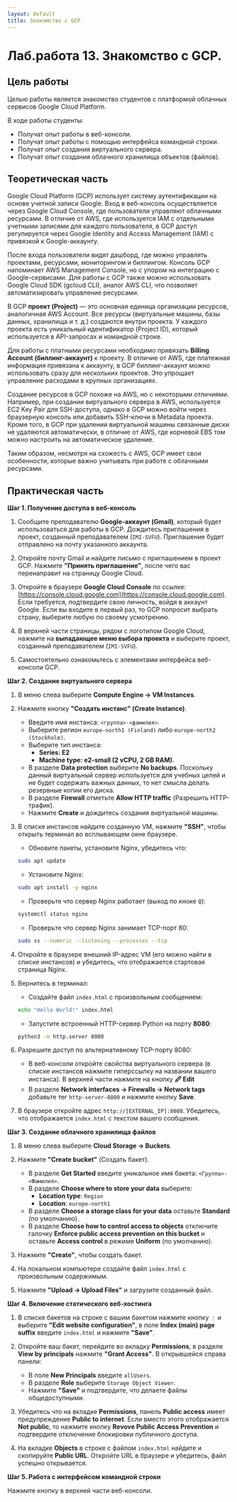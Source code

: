 ```yaml
---
layout: default
title: Знакомство с GCP
---
```


# Лаб.работа 13. Знакомство с GCP.

## Цель работы

Целью работы является знакомство студентов с платформой облачных сервисов Google Cloud Platform.

В ходе работы студенты:
* Получат опыт работы в веб-консоли.
* Получат опыт работы с помощью интерфейса командной строки.
* Получат опыт создания виртуального сервера.
* Получат опыт создания облачного хранилища объектов (файлов).

## Теоретическая часть

Google Cloud Platform (GCP) использует систему аутентификации на основе учетной записи Google. Вход в веб-консоль осуществляется через Google Cloud Console, где пользователи управляют облачными ресурсами. В отличие от AWS, где используется IAM с отдельными учетными записями для каждого пользователя, в GCP доступ регулируется через Google Identity and Access Management (IAM) с привязкой к Google-аккаунту.

После входа пользователи видят дашборд, где можно управлять проектами, ресурсами, мониторингом и биллингом. Консоль GCP напоминает AWS Management Console, но с упором на интеграцию с Google-сервисами. Для работы с GCP также можно использовать Google Cloud SDK (gcloud CLI), аналог AWS CLI, что позволяет автоматизировать управление ресурсами.

В GCP **проект (Project)** — это основная единица организации ресурсов, аналогичная AWS Account. Все ресурсы (виртуальные машины, базы данных, хранилища и т. д.) создаются внутри проекта. У каждого проекта есть уникальный идентификатор (Project ID), который используется в API-запросах и командной строке.

Для работы с платными ресурсами необходимо привязать **Billing Account (биллинг-аккаунт)** к проекту. В отличие от AWS, где платежная информация привязана к аккаунту, в GCP биллинг-аккаунт можно использовать сразу для нескольких проектов. Это упрощает управление расходами в крупных организациях.

Создание ресурсов в GCP похоже на AWS, но с некоторыми отличиями. Например, при создании виртуального сервера в AWS, используется EC2 Key Pair для SSH-доступа, однако в GCP можно войти через браузерную консоль или добавить SSH-ключи в Metadata проекта. Кроме того, в GCP при удалении виртуальной машины связанные диски не удаляются автоматически, в отличие от AWS, где корневой EBS том можно настроить на автоматическое удаление.

Таким образом, несмотря на схожесть с AWS, GCP имеет свои особенности, которые важно учитывать при работе с облачными ресурсами.

## Практическая часть

**Шаг 1. Получение доступа в веб-консоль**

1. Сообщите преподавателю **Google-аккаунт (Gmail)**, который будет использоваться для работы в GCP. Дождитесь приглашения в проект, созданный преподавателем (`IMI-SVFU`). Приглашение будет отправлено на почту указанного аккаунта.

2. Откройте почту Gmail и найдите письмо с приглашением в проект GCP. Нажмите **"Принять приглашение"**, после чего вас перенаправит на страницу Google Cloud.

3. Откройте в браузере **Google Cloud Console** по ссылке: [https://console.cloud.google.com](https://console.cloud.google.com). Если требуется, подтвердите свою личность, войдя в аккаунт Google. Если вы входите в первый раз, то GCP попросит выбрать страну, выберите любую по своему усмотрению.

4. В верхней части страницы, рядом с логотипом Google Cloud, нажмите на **выпадающее меню выбора проекта** и выберите проект, созданный преподавателем (`IMI-SVFU`).

5. Самостоятельно ознакомьтесь с элементами интерфейса веб-консоли GCP.

**Шаг 2. Создание виртуального сервера**

1. В меню слева выберите **Compute Engine → VM Instances**.

2. Нажмите кнопку **"Создать инстанс" (Create Instance)**.

    * Введите имя инстанса: `<группа>-<фамилия>`.
    * Выберите регион `europe-north1 (Finland)` либо `europe-north2 (Stockholm)`.
    * Выберите тип инстанса:
        - **Series: E2**
        - **Machine type: e2-small (2 vCPU, 2 GB RAM)**.
    * В разделе **Data protection** выберите **No backups**. Поскольку данный виртуальный сервер используется для учебных целей и не будет содержать важных данных, то нет смысла делать резервные копии его диска.
    * В разделе **Firewall** отметьте **Allow HTTP traffic** (Разрешить HTTP-трафик).
    * Нажмите **Create** и дождитесь создания виртуальной машины.

3. В списке инстансов найдите созданную VM, нажмите **"SSH"**, чтобы открыть терминал во всплывающем окне браузере.

    * Обновите пакеты, установите Nginx, убедитесь что:
    ```sh
    sudo apt update
    ```
    * Установите Nginx:
    ```sh
    sudo apt install -y nginx
    ```
    * Проверьте что сервер Nginx работает (выход по кноке `Q`):
    ```sh
    systemctl status nginx
    ```
    * Проверьте что сервер Nginx занимает TCP-порт 80:
    ```sh
    sudo ss --numeric --listening --processes --tcp
    ```

4. Откройте в браузере внешний IP-адрес VM (его можно найти в списке инстансов) и убедитесь, что отображается стартовая страница Nginx.

5. Вернитесь в терминал:

    * Создайте файл `index.html` с произвольным сообщением:
    ```sh
    echo "Hello World!" index.html
    ```
    * Запустите встроенный HTTP-сервер Python на порту **8080**:
   ```sh
   python3 -m http.server 8080
   ```

6. Разрешите доступ по альтернативному TCP-порту 8080:
    * В веб-консоли откройте свойства виртуального сервера (в списке инстансов нажмите гиперссылку на названии вашего инстанса). В верхней части нажмите на кнопку **🖉 Edit**
    * В разделе **Network interfaces → Firewalls → Network tags** добавьте тег `http-server-8080` и нажмите кнопку **Save**.

7. В браузере откройте адрес `http://[EXTERNAL_IP]:8080`. Убедитесь, что отображается `index.html` с текстом вашего сообщения.

**Шаг 3. Создание облачного хранилища файлов**

1. В меню слева выберите **Cloud Storage → Buckets**.
2. Нажмите **"Create bucket"** (Создать бакет).
    * В разделе **Get Started** введите уникальное имя бакета: `<Группа>-<Фамилия>`.
    * В разделе **Choose where to store your data** выберите:
        - **Location type**: `Region`
        - **Location**: `europe-north1`
    * В разделе **Choose a storage class for your data** оставьте **Standard** (по умолчанию).
    * В разделе **Choose how to control access to objects** отключите галочку **Enforce public access prevention on this bucket** и оставьте **Access control** в режиме **Uniform** (по умолчанию).

3. Нажмите **"Create"**, чтобы создать бакет.
4. На локальном компьютере создайте файл `index.html` с произвольным содержимым.
5. Нажмите **"Upload → Upload Files"** и загрузите созданный файл.

**Шаг 4. Включение статического веб-хостинга**

1. В списке бакетов на строке с вашим бакетом нажмите кнопку `⋮` и выберите **"Edit website configuration"**, в поле **Index (main) page suffix** введите `index.html` и нажмите **"Save"**.

2. Откройте ваш бакет, перейдите во вкладку **Permissions**, в разделе **View by principals** нажмите **"Grant Access"**. В открывшейся справа панели:

    * В поле **New Principals** введите `allUsers`.
    * В разделе **Role** выберите `Storage Object Viewer`.
    * Нажмите **"Save"** и подтвердите, что делаете файлы общедоступными.

3. Убедитесь что на вкладке **Permissions**, панель **Public access** имеет предупреждение **Public to internet**. Если вместо этого отображается **Not public**, то нажмите кнопку **Revove Public Access Prevention** и подтвердите отключение блокировки публичного доступа.

3. На вкладке **Objects** в строке с файлом `index.html` найдите и скопируйте **Public URL**. Откройте URL в браузере и убедитесь, файл успешно открывается.

**Шаг 5. Работа с интерфейсом командной строки**

Нажмите кнопку  в верхней части веб-консоли.
